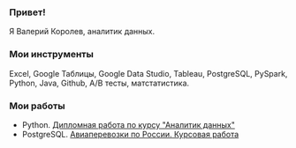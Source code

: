 ### Привет!
Я Валерий Королев, аналитик данных.

### Мои инструменты
Excel, Google Таблицы, Google Data Studio, Tableau, PostgreSQL, PySpark, Python, Java, Github, A/B тесты, матстатистика. 

### Мои работы

* Python. [Дипломная работа по курсу "Аналитик данных"](https://github.com/ValeriiKorolev/DAU-21-diploma)
* PostgreSQL. [Авиаперевозки по России. Курсовая работа]()
